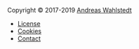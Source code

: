 Copyright &copy; 2017-2019 [Andreas Wahlstedt]( http://www.student.bth.se/~anau17/dbwebb-kurser)

* [License](license)
* [Cookies](cookies)
* [Contact](contact)
